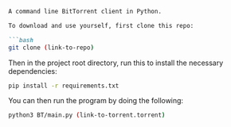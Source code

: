 ```markdown
A command line BitTorrent client in Python.

To download and use yourself, first clone this repo:

```bash
git clone (link-to-repo)
```

Then in the project root directory, run this to install the necessary dependencies:

```bash
pip install -r requirements.txt
```

You can then run the program by doing the following:

```bash
python3 BT/main.py (link-to-torrent.torrent)
```
```


